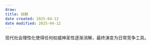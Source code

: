 ```yaml
---
draw:
title: 祛魅
date created: 2025-04-12
date modified: 2025-04-12
---
```


现代社会理性化使得任何权威神圣性逐渐消解，最终演变为日常竞争工具。
